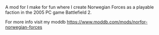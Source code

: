 A mod for I make for fun where I create Norwegian Forces as a playable faction in the 2005 PC game Battlefield 2.

For more info visit my moddb https://www.moddb.com/mods/norfor-norwegian-forces
